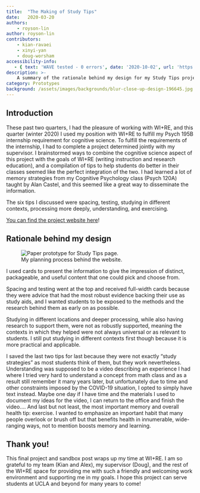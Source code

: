 ```yaml
---
title:  "The Making of Study Tips"
date:   2020-03-20
authors:
    - royson-lin
author: royson-lin
contributors:
    - kian-ravaei
    - xinyi-yan
    - doug-worsham
accessibility-info:
   - { text: 'WAVE tested - 0 errors', date: '2020-10-02', url: 'https://wave.webaim.org/' }
description: >-
    A summary of the rationale behind my design for my Study Tips project.
category: Prototypes
background: /assets/images/backgrounds/blur-close-up-design-196645.jpg
---
```


## Introduction

These past two quarters, I had the pleasure of working with WI+RE, and this quarter (winter 2020) I used my position with WI+RE to fulfill my Psych 195B internship requirement for cognitive science. To fulfill the requirements of the internship, I had to complete a project determined jointly with my supervisor. I brainstormed ways to combine the cognitive science aspect of this project with the goals of WI+RE (writing instruction and research education), and a compilation of tips to help students do better in their classes seemed like the perfect integration of the two. I had learned a lot of memory strategies from my Cognitive Psychology class (Psych 120A) taught by Alan Castel, and this seemed like a great way to disseminate the information.

The six tips I discussed were spacing, testing, studying in different contexts, processing more deeply, understanding, and exercising.

[You can find the project website here](https://uclalibrary.github.io/research-tips/sandbox/resource-playlist-study-tips/)!

## Rationale behind my design

<figure class="figure border border-primary shadow mt-3">
  <img src="{{ '/assets/images/study-tips/making-of-study-tips.jpg' | relative_url }}" class="figure-img img-fluid rounded" alt="Paper prototype for Study Tips page.">
  <figcaption class="figure-caption text-right">My planning process behind the website.</figcaption>
</figure>

I used cards to present the information to give the impression of distinct, packageable, and useful content that one could pick and choose from.

Spacing and testing went at the top and received full-width cards because they were advice that had the most robust evidence backing their use as study aids, and I wanted students to be exposed to the methods and the research behind them as early on as possible.

Studying in different locations and deeper processing, while also having research to support them, were not as robustly supported, meaning the contexts in which they helped were not always universal or as relevant to students. I still put studying in different contexts first though because it is more practical and applicable.

I saved the last two tips for last because they were not exactly “study strategies” as most students think of them, but they work nevertheless. Understanding was supposed to be a video describing an experience I had where I tried very hard to understand a concept from math class and as a result still remember it many years later, but unfortunately due to time and other constraints imposed by the COVID-19 situation, I opted to simply have text instead. Maybe one day if I have time and the materials I used to document my ideas for the video, I can return to the office and finish the video…. And last but not least, the most important memory and overall health tip: exercise. I wanted to emphasize an important habit that many people overlook or brush off but that benefits health in innumerable, wide-ranging ways, not to mention boosts memory and learning.

## Thank you!

This final project and sandbox post wraps up my time at WI+RE. I am so grateful to my team (Kian and Alex), my supervisor (Doug), and the rest of the WI+RE space for providing me with such a friendly and welcoming work environment and supporting me in my goals. I hope this project can serve students at UCLA and beyond for many years to come!
